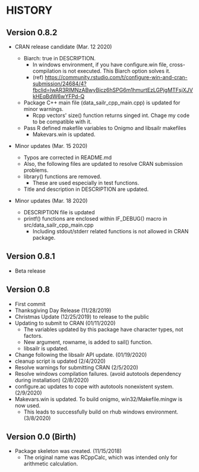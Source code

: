 # HISTORY

## Version 0.8.2

* CRAN release candidate (Mar. 12 2020)
    + Biarch: true in DESCRIPTION.
        + In windows environment, if you have configure.win file, cross-compilation is not executed. This Biarch option solves it.
        + (ref) https://community.rstudio.com/t/configure-win-and-cran-submission/24684/4?fbclid=IwAR3RIMNzABwyBicz6hSPG6m1hmurtEzLGPjgMTFsjXJVkHEqBdW6wYFPd-Q
    + Package C++ main file (data_sailr_cpp_main.cpp) is updated for minor warnings.
        + Rcpp vectors' size() function returns singed int. Chage my code to be compatible with it.
    + Pass R defined makefile variables to Onigmo and libsailr makefiles
        + Makevars.win is updated.

* Minor updates (Mar. 15 2020)
    + Typos are corrected in README.md
    + Also, the following files are updated to resolve CRAN submission problems.
    + library() functions are removed.
        + These are used especially in test functions.
    + Title and description in DESCRIPTION are updated.

* Minor updates (Mar. 18 2020)
    + DESCRIPTION file is updated
    + printf() functions are enclosed within IF_DEBUG() macro in src/data_sailr_cpp_main.cpp
        + Including stdout/stderr related functions is not allowed in CRAN package.


## Version 0.8.1

* Beta release

## Version 0.8

* First commit
* Thanksgiving Day Release (11/28/2019)
* Christmas Update (12/25/2019) to release to the public
* Updating to submit to CRAN (01/11/2020)
    + The variables updated by this package have character types, not factors.
    + New argument, rowname, is added to sail() function.
    + libsailr is updated.
* Change following the libsailr API update. (01/19/2020)
* cleanup script is updated (2/4/2020)
* Resolve warnings for submitting CRAN (2/5/2020)
* Resolve windows compilation failures. (avoid autotools dependency during installation) (2/8/2020)
* configure.ac updates to cope with autotools nonexistent system. (2/9/2020)
* Makevars.win is updated. To build onigmo, win32/Makefile.mingw is now used. 
    + This leads to successfully build on rhub windows environment. (3/8/2020)


## Version 0.0 (Birth)

* Package skeleton was created. (11/15/2018)
   + The original name was RCppCalc, which was intended only for arithmetic calculation.

